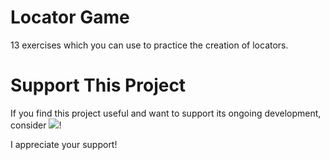 # Locator Game

13 exercises which you can use to practice the creation of locators.


# Support This Project

If you find this project useful and want to support its ongoing development, consider <a href="https://www.buymeacoffee.com/roydekleijn"><img src="https://img.buymeacoffee.com/button-api/?text=Buy me a coffee&emoji=&slug=roydekleijn&button_colour=FFDD00&font_colour=000000&font_family=Cookie&outline_colour=000000&coffee_colour=ffffff" /></a>!

I appreciate your support!
